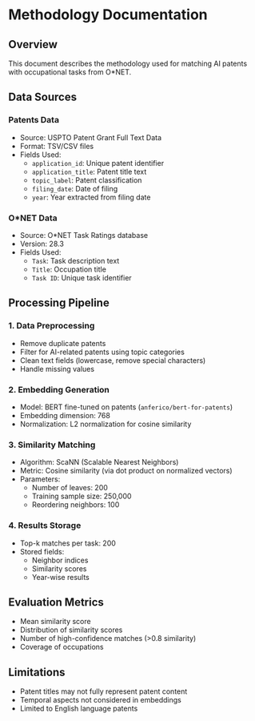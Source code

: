 # Methodology Documentation

## Overview
This document describes the methodology used for matching AI patents with occupational tasks from O*NET.

## Data Sources

### Patents Data
- Source: USPTO Patent Grant Full Text Data
- Format: TSV/CSV files
- Fields Used:
  - `application_id`: Unique patent identifier
  - `application_title`: Patent title text
  - `topic_label`: Patent classification
  - `filing_date`: Date of filing
  - `year`: Year extracted from filing date

### O*NET Data
- Source: O*NET Task Ratings database
- Version: 28.3
- Fields Used:
  - `Task`: Task description text
  - `Title`: Occupation title
  - `Task ID`: Unique task identifier

## Processing Pipeline

### 1. Data Preprocessing
- Remove duplicate patents
- Filter for AI-related patents using topic categories
- Clean text fields (lowercase, remove special characters)
- Handle missing values

### 2. Embedding Generation
- Model: BERT fine-tuned on patents (`anferico/bert-for-patents`)
- Embedding dimension: 768
- Normalization: L2 normalization for cosine similarity

### 3. Similarity Matching
- Algorithm: ScaNN (Scalable Nearest Neighbors)
- Metric: Cosine similarity (via dot product on normalized vectors)
- Parameters:
  - Number of leaves: 200
  - Training sample size: 250,000
  - Reordering neighbors: 100

### 4. Results Storage
- Top-k matches per task: 200
- Stored fields:
  - Neighbor indices
  - Similarity scores
  - Year-wise results

## Evaluation Metrics
- Mean similarity score
- Distribution of similarity scores
- Number of high-confidence matches (>0.8 similarity)
- Coverage of occupations

## Limitations
- Patent titles may not fully represent patent content
- Temporal aspects not considered in embeddings
- Limited to English language patents